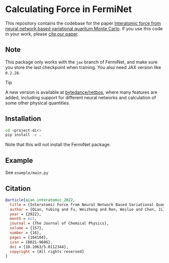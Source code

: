 # Calculating Force in FermiNet

This repository contains the codebase for the paper [Interatomic force from neural network based variational quantum Monte Carlo](https://doi.org/10.1063/5.0112344). If you use this code in your work, please [cite our paper](#citation).

## Note

This package only works with the `jax` branch of FermiNet, and make sure you store the last checkpoint when training. You also need JAX version like `0.2.28`.

> [!TIP]
> A new version is available at [bytedance/netbos](https://github.com/bytedance/netobs), where many features are added, including support for different neural networks and calculation of some other physical quantities.

## Installation

```sh
cd <project-dir>
pip install -e .
```

Note that this will not install the FermiNet package.

## Example

See `example/main.py`

## Citation

```bibtex
@article{qian_interatomic_2022,
  title = {Interatomic Force from Neural Network Based Variational Quantum {{Monte Carlo}}},
  author = {Qian, Yubing and Fu, Weizhong and Ren, Weiluo and Chen, Ji},
  year = {2022},
  month = oct,
  journal = {The Journal of Chemical Physics},
  volume = {157},
  number = {16},
  pages = {164104},
  issn = {0021-9606},
  doi = {10.1063/5.0112344},
  copyright = {All rights reserved}
}
```

